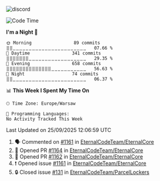 ![discord](https://discord.c99.nl/widget/theme-4/533345209434767372.png)

<!--START_SECTION:waka-->
![Code Time](http://img.shields.io/badge/Code%20Time-408%20hrs%2039%20mins-blue)

**I'm a Night 🦉** 

```text
🌞 Morning                89 commits          ⣿⣿⣀⣀⣀⣀⣀⣀⣀⣀⣀⣀⣀⣀⣀⣀⣀⣀⣀⣀⣀⣀⣀⣀⣀   07.66 % 
🌆 Daytime                341 commits         ⣿⣿⣿⣿⣿⣿⣿⣀⣀⣀⣀⣀⣀⣀⣀⣀⣀⣀⣀⣀⣀⣀⣀⣀⣀   29.35 % 
🌃 Evening                658 commits         ⣿⣿⣿⣿⣿⣿⣿⣿⣿⣿⣿⣿⣿⣿⣀⣀⣀⣀⣀⣀⣀⣀⣀⣀⣀   56.63 % 
🌙 Night                  74 commits          ⣿⣿⣀⣀⣀⣀⣀⣀⣀⣀⣀⣀⣀⣀⣀⣀⣀⣀⣀⣀⣀⣀⣀⣀⣀   06.37 % 
```


📊 **This Week I Spent My Time On** 

```text
🕑︎ Time Zone: Europe/Warsaw

💬 Programming Languages: 
No Activity Tracked This Week
```


 Last Updated on 25/09/2025 12:06:59 UTC
<!--END_SECTION:waka-->

<!--START_SECTION:activity-->
1. 🗣 Commented on [#1161](https://github.com/EternalCodeTeam/EternalCore/issues/1161#issuecomment-3315793896) in [EternalCodeTeam/EternalCore](https://github.com/EternalCodeTeam/EternalCore)
2. 💪 Opened PR [#1164](https://github.com/EternalCodeTeam/EternalCore/pull/1164) in [EternalCodeTeam/EternalCore](https://github.com/EternalCodeTeam/EternalCore)
3. 💪 Opened PR [#1162](https://github.com/EternalCodeTeam/EternalCore/pull/1162) in [EternalCodeTeam/EternalCore](https://github.com/EternalCodeTeam/EternalCore)
4. ❗ Opened issue [#1161](https://github.com/EternalCodeTeam/EternalCore/issues/1161) in [EternalCodeTeam/EternalCore](https://github.com/EternalCodeTeam/EternalCore)
5. 🔒 Closed issue [#131](https://github.com/EternalCodeTeam/ParcelLockers/issues/131) in [EternalCodeTeam/ParcelLockers](https://github.com/EternalCodeTeam/ParcelLockers)
<!--END_SECTION:activity-->
